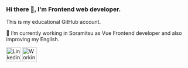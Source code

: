 ### Hi there 👋, I'm Frontend web developer.

This is my educational GitHub account.

🚀 I’m currently working in Soramitsu as Vue Frontend developer and also improving my English. 


[<img src='https://cdn.jsdelivr.net/npm/simple-icons@3.0.1/icons/linkedin.svg' alt='Linkedin' height='40'>](https://www.linkedin.com/in/web-vlad-popov/)  [<img src='https://cdn.jsdelivr.net/npm/simple-icons@3.0.1/icons/github.svg' alt='Working GitHub' height='40'>](https://github.com/VladislavPopovSR)

